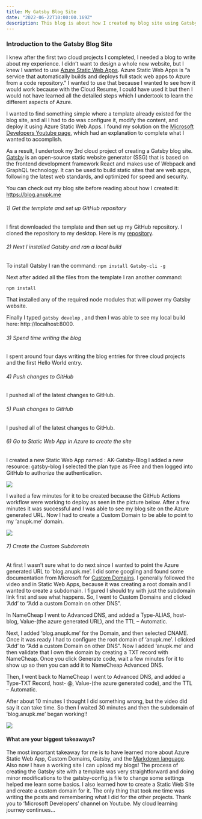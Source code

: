 ```yaml
---
title: My Gatsby Blog Site
date: "2022-06-22T10:00:00.169Z"
description: This blog is about how I created my blog site using Gatsby.
---
```


### Introduction to the Gatsby Blog Site


I knew after the first two cloud projects I completed, I needed a blog to write about my experience. I didn’t want to design a whole new website, but I knew I wanted to use [Azure Static Web Apps]( https://docs.microsoft.com/en-us/azure/static-web-apps/overview). Azure Static Web Apps is “a service that automatically builds and deploys full stack web apps to Azure from a code repository.” I wanted to use that because I wanted to see how it would work because with the Cloud Resume, I could have used it but then I would not have learned all the detailed steps which I undertook to learn the different aspects of Azure.

I wanted to find something simple where a template already existed for the blog site, and all I had to do was configure it, modify the content, and deploy it using Azure Static Web Apps. I found my solution on the [Microsoft Developers Youtube page](https://www.youtube.com/watch?v=IZbcpUIke8s), which had an explanation to complete what I wanted to accomplish.

As a result, I undertook my 3rd cloud project of creating a Gatsby blog site. [Gatsby]( https://www.gatsbyjs.com/) is an open-source static website generator (SSG) that is based on the frontend development framework React and makes use of Webpack and GraphQL technology. It can be used to build static sites that are web apps, following the latest web standards, and optimized for speed and security.


You can check out my blog site before reading about how I created it: https://blog.anupk.me


###### 1) Get the template and set up GitHub repository

I first downloaded the template and then set up my GitHub repository. I cloned the repository to my desktop.
Here is my [repository](https://github.com/AnupK-GH/gatsby-blog-site).


###### 2) Next I installed Gatsby and ran a local build

To install Gatsby I ran the command:  ```npm install Gatsby-cli -g```

Next after added all the files from the template I ran another command: 

```npm install ```

That installed any of the required node modules that will power my Gatsby website. 

Finally I typed  ```gatsby develop``` , and then I was able to see my local build here: http://localhost:8000.


###### 3) Spend time writing the blog

I spent around four days writing the blog entries for three cloud projects and the first Hello World entry.


###### 4) Push changes to GitHub

I pushed all of the latest changes to GitHub.


###### 5) Push changes to GitHub

I pushed all of the latest changes to GitHub.


###### 6) Go to Static Web App in Azure to create the site

I created a new Static Web App named : AK-Gatsby-Blog
I added a new resource: gatsby-blog
I selected the plan type as Free and then logged into GitHub to authorize the authentication.

![](./6_create_static.PNG)

I waited a few minutes for it to be created because the GitHub Actions workflow were working to deploy as seen in the picture below. After a few minutes it was successful and I was able to see my blog site on the Azure generated URL. Now I had to create a Custom Domain to be able to point to my ‘anupk.me’ domain.

![](./6_github_workflow.png)


###### 7) Create the Custom Subdomain

At first I wasn’t sure what to do next since I wanted to point the Azure generated URL to ‘blog.anupk.me’. I did some googling and found some documentation from Microsoft for [Custom Domains]( https://docs.microsoft.com/en-us/azure/static-web-apps/custom-domain-external).
I generally followed the video and in Static Web Apps, because it was creating a root domain and I wanted to create a subdomain. I figured I should try with just the subdomain link first and see what happens. So, I went to Custom Domains and clicked ‘Add’ to “Add a custom Domain on other DNS”. 

In NameCheap I went to Advanced DNS, and added a Type-ALIAS, host- blog, Value-(the azure generated URL), and the TTL – Automatic.

Next, I added ‘blog.anupk.me’ for the Domain, and then selected CNAME. Once it was ready I had to configure the root domain of ‘anupk.me’. I clicked ‘Add’ to “Add a custom Domain on other DNS”. Now I added ‘anupk.me’ and then validate that I own the domain by creating a TXT record with NameCheap. Once you click Generate code, wait a few minutes for it to show up so then you can add it to NameCheap Advanced DNS.

Then, I went back to NameCheap I went to Advanced DNS, and added a Type-TXT Record, host- @, Value-(the azure generated code), and the TTL – Automatic. 

After about 10 minutes I thought I did something wrong, but the video did say it can take time. So then I waited 30 minutes and then the subdomain of ‘blog.anupk.me’ began working!!


![](./7_subdomain.png)



#### What are your biggest takeaways?

The most important takeaway for me is to have learned more about Azure Static Web App, Custom Domains, Gatsby, and the [Markdown language]( https://www.markdownguide.org/). Also now I have a working site I can upload my blogs! The process of creating the Gatsby site with a template was very straightforward and doing minor modifications to the gatsby-config.js file to change some settings helped me learn some basics. I also learned how to create a Static Web Site and create a custom domain for it. The only thing that took me time was writing the posts and remembering what I did for the other projects. Thank you to ‘Microsoft Developers’ channel on Youtube. My cloud learning journey continues…
